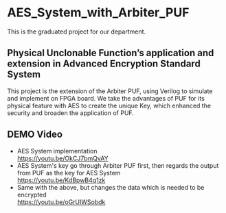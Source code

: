 # AES_System_with_Arbiter_PUF
This is the graduated project for our department. 

## Physical Unclonable Function’s application and extension in Advanced Encryption Standard System
This project is the extension of the Arbiter PUF, using Verilog to simulate and implement on FPGA board. 
We take the advantages of PUF for its physical feature with AES to create the unique Key, which enhanced the security and broaden the application of PUF. 


## DEMO Video
* AES System implementation <br>
https://youtu.be/OkCJ7bmQvAY
* AES System's key go through Arbiter PUF first, then regards the output from PUF as the key for AES System <br>
https://youtu.be/KdBpwB4q1zk
* Same with the above, but changes the data which is needed to be encrypted <br>
https://youtu.be/oGrUIWSobdk

